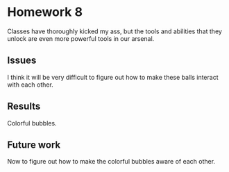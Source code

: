 # Homework 8
Classes have thoroughly kicked my ass, but the tools and abilities that they unlock are even more powerful tools in our arsenal.

## Issues
I think it will be very difficult to figure out how to make these balls interact with each other.

## Results
Colorful bubbles.

## Future work
Now to figure out how to make the colorful bubbles aware of each other.
